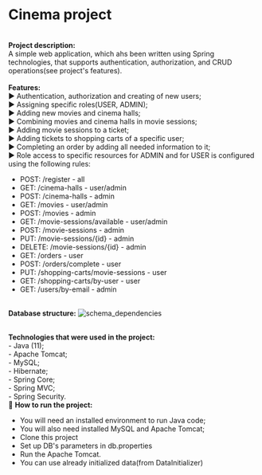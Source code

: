 # Cinema project
<br/>**Project description:**
<br/> A simple web application, which ahs been written using Spring technologies, that supports authentication, authorization, and CRUD operations(see project's features).
<br/>
<br/>**Features:**
<br/>:arrow_forward: Authentication, authorization and creating of new users;
<br/>:arrow_forward: Assigning specific roles(USER, ADMIN);
<br/>:arrow_forward: Adding new movies and cinema halls;
<br/>:arrow_forward: Combining movies and cinema halls in movie sessions;
<br/>:arrow_forward: Adding movie sessions to a ticket;
<br/>:arrow_forward: Adding tickets to shopping carts of a specific user;
<br/>:arrow_forward: Completing an order by adding all needed information to it;
<br/>:arrow_forward: Role access to specific resources for ADMIN and for USER is configured using the following rules:
<br/>
- POST:   /register - all
- GET:    /cinema-halls - user/admin
- POST:   /cinema-halls - admin
- GET:    /movies - user/admin
- POST:   /movies - admin
- GET:    /movie-sessions/available - user/admin
- POST:   /movie-sessions - admin
- PUT:    /movie-sessions/{id} - admin
- DELETE: /movie-sessions/{id} - admin
- GET:    /orders - user
- POST:   /orders/complete - user
- PUT:    /shopping-carts/movie-sessions - user
- GET:    /shopping-carts/by-user - user
- GET:    /users/by-email - admin

<br/>**Database structure:**
![schema_dependencies](https://user-images.githubusercontent.com/101473233/193642813-f8e6af1d-599d-457a-b03a-b0b82817dccf.png)

<br/>**Technologies that were used in the project:**
<br/>- Java (11);
<br/>- Apache Tomcat;
<br/>- MySQL;
<br/>- Hibernate;
<br/>- Spring Core;
<br/>- Spring MVC;
<br/>- Spring Security.
<br/>:eyes: **How to run the project:**
- You will need an installed environment to run Java code;
- You will also need installed MySQL and Apache Tomcat;
- Clone this project
- Set up DB's parameters in db.properties
- Run the Apache Tomcat.
- You can use already initialized data(from DataInitializer)
